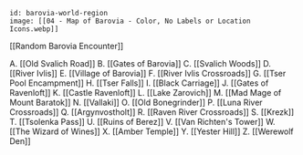 ```leaflet
id: barovia-world-region
image: [[04 - Map of Barovia - Color, No Labels or Location Icons.webp]]
```

[[Random Barovia Encounter]]

A. [[Old Svalich Road]]
B. [[Gates of Barovia]]
C. [[Svalich Woods]]
D. [[River Ivlis]]
E. [[Village of Barovia]]
F. [[River Ivlis Crossroads]]
G. [[Tser Pool Encampment]]
H. [[Tser Falls]]
I. [[Black Carriage]]
J. [[Gates of Ravenloft]]
K. [[Castle Ravenloft]]
L. [[Lake Zarovich]]
M. [[Mad Mage of Mount Baratok]]
N. [[Vallaki]]
O. [[Old Bonegrinder]]
P. [[Luna River Crossroads]]
Q. [[Argynvostholt]]
R. [[Raven River Crossroads]]
S. [[Krezk]]
T. [[Tsolenka Pass]]
U. [[Ruins of Berez]]
V. [[Van Richten's Tower]]
W. [[The Wizard of Wines]]
X. [[Amber Temple]]
Y. [[Yester Hill]]
Z. [[Werewolf Den]]